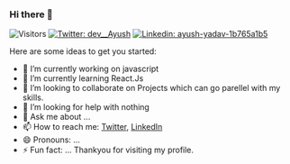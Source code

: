 ### Hi there 👋

![Visitors](https://visitor-badge.glitch.me/badge?page_id=PRO-teen)
[![Twitter: dev__Ayush](https://img.shields.io/twitter/follow/dev__Ayush?style=social)](https://twitter.com/dev__Ayush)
[![Linkedin: ayush-yadav-1b765a1b5](https://img.shields.io/badge/ayush-yadav-1b765a1b5-blue?style=flat-square&logo=Linkedin&logoColor=white&link=https://www.linkedin.com/in/ayush-yadav-1b765a1b5/)](https://www.linkedin.com/in/ayush-ydv/)


Here are some ideas to get you started:

- 🔭 I’m currently working on javascript
- 🌱 I’m currently learning React.Js
- 👯 I’m looking to collaborate on Projects which can go parellel with my skills.
- 🤔 I’m looking for help with nothing
- 💬 Ask me about ...
- 📫 How to reach me: [Twitter](https://twitter.com/dev__Ayush), [LinkedIn](https://Linkedin.com/in/ayush-ydv/)
- 😄 Pronouns: ...
- ⚡ Fun fact: ...
Thankyou for visiting my profile.
